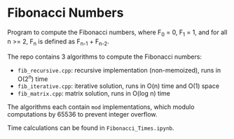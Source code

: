 # Fibonacci Numbers

Program to compute the Fibonacci numbers, where F<sub>0</sub> = 0, F<sub>1</sub> = 1, and for all n >= 2, F<sub>n</sub> is defined as F<sub>n-1</sub> + F<sub>n-2</sub>.

The repo contains 3 algorithms to compute the Fibonacci numbers:
- `fib_recursive.cpp`: recursive implementation (non-memoized), runs in O(2<sup>n</sup>) time
- `fib_iterative.cpp`: iterative solution, runs in O(n) time and O(1) space
- `fib_matrix.cpp`: matrix solution, runs in O(log n) time

The algorithms each contain `mod` implementations, which modulo computations by 65536 to prevent integer overflow.

Time calculations can be found in `Fibonacci_Times.ipynb`.
